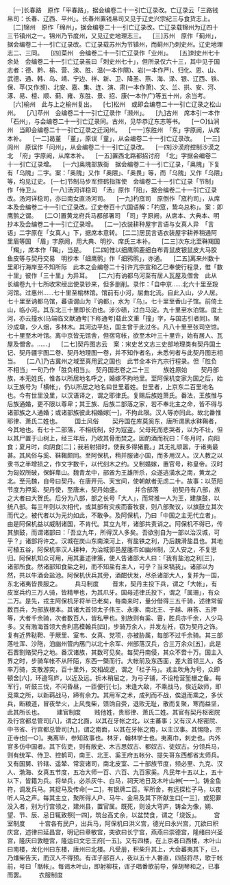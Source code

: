 <!-- { "loadSidebar": true } -->
　[一]长春路　原作「平春路」，据会编卷二十一引亡辽录改。亡辽录云「三路钱帛司：长春、辽西、平州」。长春州置钱帛司又见于辽史兴宗纪三与食货志上。
　[二]锦州　原作「绵州」，据会编卷二十一引亡辽录改。亡辽录载锦州为辽四十三节镇州之一。锦州乃节度州，又见辽史地理志三。
　[三]苏州　原作「蓟州」，据会编卷二十一引亡辽录改。亡辽录载苏州为节镇州，而蓟州乃刺史州。辽史地理志二、三同。
　[四]菜州　会编卷二十一引亡辽录作「业州」。
　[五]刺史州七十余处　会编卷二十一引亡辽录虽曰「刺史州七十」，但所录仅六十三，其中见于国志者：德、黔、榆、营、滦、胜、温(一本作隰)、岩(一本作严)、归化、恩、山、武德、通、韩、乌、靖、宁边、祥、新、卫、降圣、燕、海、渌、银、辽西、铁、保、苹(又作濒)、北安、嘉、集、连、演、肃(一本作萧)、文、兰、拱、安、河、涿、易、檀、顺、蓟、雍、东胜、景、招、康(一本作广)等五十州，余当考。
　[六]榆州　此与上之榆州复出。
　[七]松州　或即会编卷二十一引亡辽录之松山州。
　[八]苹州　会编卷二十一引亡辽录作「濒州」。
　[九]古州　席本引一本作「石州」，与会编卷二十一引亡辽录同。古州，见毕恭辽东志等书。
　[一○]仙涧州　当即会编卷二十一引亡辽录之迁润州。
　[一一]东胜州　「东」字原阙，从席本补。
　[一二]曷董　「董」，原误「童」，从会编卷二十一引亡辽录改。
　[一三]闾州　原误作「问州」，从会编卷二十一引亡辽录改。
　[一四]沙漠府控制沙漠之北　「府」字原阙，从席本补。
　[一五]置西北路都招讨府　「北」字据会编卷二十一引亡辽录增。
　[一六]奥隗部族衙　据会编卷二十一引亡辽录，「奥隗」下复有「乌隗」二字。案：「奥隗」又作「奥隈」、「奥畏」等，而「乌隗」又作「乌隈」等，均见辽史。
 [一七]节制马步军控鹤指挥使　会编卷二十一引亡辽录「节制」作「侍卫」。　
　[一八]汤河详稳司　「汤」原作「阳」，据会编卷二十一引亡辽录改。汤河详稳司，亦曰南女直汤河司。
　[一九]杓窊司　原倒作「窊杓司」，从席本及会编卷二十一引亡辽录改。辽史卷百十六国语解：「杓窊，鸷鸟总称」。案：即鹰鹯之谓。
　[二○]置黄龙府兵马都部署司　「司」字原阙，从席本、大典本、明抄本及会编卷二十一引亡辽录增。
　[二一]衣装耕种屋宇言语与女真人异　「言语」二字原在「女真人」下，据席本意转。
[二二]居民言语衣装屋宇耕养稍通阿里眉等国　「眉」字原阙，用大典、明抄、席氏三本补。
　[二三]次东北至靺羯国　「羯」，席本作「鞨」，当是。
　[二四]惟以细鹰鹘鹿细白布青鼠皮银鼠皮大马胶鱼皮等与契丹交易　明抄本「细鹰鹘」作「细鸦鹘」，亦通。
　[二五]离来州数十里即行海岸至不知所际　此本之会编卷二十引许亢宗宣和乙巳奉使行程录，惟「数十里」彼作「三十里」为异耳。
　[二六]有讷都乌河至有居人瓦屋及僧舍　此从长编卷九十七所收宋绶出使录钞来，但多删削。录作：「自中京……北六十里至羖河馆。过惠州……七十里至榆林馆。馆前有小河，屈曲北流。自此入山，少人居。七十里至讷都乌馆，蕃语谓山为『讷都』，水为『乌』。七十里至香山子馆。前倚土山，临小河。其东北三十里即长泊也。涉沙碛，过白马淀。九十里至水泊馆。度土河，亦云撞水(马端临文献通考[下称通考]载此文重「撞」字，与国志引者同)。聚沙成墩，少人烟，多林木。其河边平处，国主曾于此过冬。凡八十里至张司空馆。七十里至木叶馆。离中京皆无馆舍，但宿穹帐，欲至木叶三十里许，始有居人、瓦屋及僧舍。……」
　[二七]契丹图志云　案：宋史艺文志三史部地理类有契丹国土记、契丹疆宇图二卷、契丹地理图一卷，并不知作者名，未悉何者与此契丹图志相当。
　[二八]乃古冀州之域至真用武之国也　此节全本许亢宗行程录。但「胜负不相当」一句乃作「胜负相当」。
契丹国志卷之二十三
　　族姓原始
　　契丹部族，本无姓氏，惟各以所居地名呼之，婚嫁不拘地里。至阿保机变家为国之后，始以王族号为「横帐」，仍以所居之地名曰世里着姓。世里者，上京东二百里地名也。今有世里没里，以汉语译之，谓之耶律氏。复赐后族姓萧氏。番法，王族惟与后族通婚，更不限以尊卑；其王族、后族二部落之家，若不奉北主之命，皆不得与诸部族之人通婚；或诸部族彼此相婚嫁[一]，不拘此限。汉人等亦同此。故北番惟耶律、萧氏二姓也。
　　国土风俗
　　契丹国在库莫奚东，唐所谓黑水靺鞨者，今其地也。有七十二部落，不相统制，好为寇盗。父母死而悲哭者，以为不壮，但以其尸置于山树上，经三年后，乃收其骨而焚之。因酌酒而祝曰：「冬月时，向阳食；夏月时，向阴食[二]；我若射猎时，使我多得猪鹿。」其无礼顽嚣，于诸夷最甚。其风俗与奚、靺鞨颇同。至阿保机，稍并服诸小国，而多用汉人。汉人教之以隶书之半增损之，作文字数千，以代刻木之约。又制婚嫁，置官号，称皇帝。汉时为匈奴所破，保鲜卑山。魏青龙中，部酋为王雄所杀，众遂逃潢水之南，黄龙之北。至元魏，自号曰契丹。在唐开元、天宝间，使朝献者无虑二十。故事：以范阳节度为押奚、契丹使，至唐末，契丹始盛。
　　并合部落
　　初契丹有八部，族之大者曰大贺氏。后分为八部，部之长号「大人」，而常推一人为王，建旗鼓，以统八部。每三年则以次相代，或其部有灾疾而畜牧衰，则八部聚议，以旗鼓立其次而代之。被代者以为元约如此，不敢争。及阿保机，乃曰「中国之主无代立者」。由是阿保机益以威制诸国，不肯代。其立九年，诸部共责诮之。阿保机不得已，传其旗鼓，而谓诸部曰：「吾立九年，所得汉人多矣。吾欲别自为一部以治汉城，可乎？」诸部将许之。汉城在炭山东南滦河上，有盐铁之利，乃后魏滑盐县也。其地可植五谷，阿保机率汉人耕种，为治城郭邑屋廛市如幽州制，汉人安之，不复思归。阿保机知众可用，用其妻述律策，使人告诸部大人曰：「我有盐池之利[三]，诸部所食。然诸部知食盐之利，而不知盐有主人，可乎？当来犒我」。诸部以为然，共以牛酒会盐池。阿保机伏兵其旁，酒酣伏发，尽杀诸部大人，复并为一国，东北诸夷皆畏服之。
　　兵马制度
　　晋末，契丹主投下兵，谓之「大帐」，有皮室兵约三万人骑，皆精甲也，为其爪牙。国母述律氏投下，谓之「属珊」，有众二万。是先，戎主阿保机牙将半已老矣，每南来时，量分借得三五千骑，述律常留数百兵，为部族根本。其诸大首领太子伟王、永康、南北王、于越、麻荅、五押等，大者千余骑，次者数百人，皆私甲也。别族则有奚、霫，胜兵亦千余，人少马多。又有渤海首领大舍利高模翰兵[四]，步骑万余人，并发左衽，窃为契丹之饰。复有近界鞑靼、于厥里、室韦、女真、党项，亦被胁属，每部不过千余骑。其三部落吐浑、沙陁，洎幽州管内鴈门以北十余军、州部落汉兵，合三万余众[五]，此是石晋割赂契丹之地。番汉诸族，其数可见矣。每契丹南侵，其众不啻十万。国主入界之时，步骑车帐不从阡陌，东西一槩而行。大帐前及东西面，差大首领三人，各率万骑，支散游奕，百十里外，交相觇逻，谓之「栏子马」。戎主吹角为号，众即顿舍[六]，环遶穹庐，以近及远。折木稍屈之，为弓子铺，不设枪营堑栅之备。每军行，听鼓三伐，不问昏昼，一匝便行[七]。末逢大敌，不乘战马，俟近敌师，即竞乘之所，以新羁战马，蹄有余力。其用军之术，成列而不战，俟退而乘之，多伏兵，断粮道，冒夜举火，上风曳柴，馈饷自赍，退败无耻，散而复聚，寒而益坚，此其所长也。
　　建官制度
　　贱他姓，贵耶律、萧氏二姓。其官有契丹枢密院及行宫都总管司[八]，谓之北面，以其在牙帐之北，以主蕃事；又有汉人枢密院、中书省、行宫都总管司[九]，谓之南面，以其在牙帐之南，以主汉事。其惕隐，宗正寺也[一○]。夷离毕，参知政事也。林牙，翰林学士也。夷离巾，刺史也。内外官多仿中国者。其下佐吏，则有敞史、木古思奴古、都奴古、徒奴古。分领兵马，则有统军、侍卫、控鹤司，南王、北王、奚王府五帐分、提失哥东西都省太师兵。又有国舅、钤辖、遥辇、常衮诸司，南北皮室、二十部族节度，频必里、九克、汉人、渤海、女真五节度，五冶大师一百、六百、九百家奚。凡民年十五以上，五十以下，皆籍为兵。将举兵，必杀灰牛、白马，祠天地日及木叶山神[一一]。铸金鱼符，调发兵马。其捉马及传命[一二]，有银牌二百。军所舍，有远探栏子马，以夜听人马之声。每其主立，聚所得人户、马牛、金帛及其下所献生口[一三]，或犯罪没入者，别为行宫领之，建州县，置官属。既死，则设大穹庐，铸金为像，朔、望、节、辰、忌日辄致祭[一四]，筑台高丈余，以盆焚食，谓之「烧饭」。
　　宫室制度
　　十宫各有民户，出兵马，阿保机曰洪义宫，德光曰永兴宫，兀欲曰积庆宫，述律曰延昌宫，明记曰章敏宫，突欲曰长宁宫，燕燕曰崇德宫，隆绪曰兴圣宫，隆庆曰敦睦宫，隆运曰文忠王府[一五]。又有四楼，在上京者曰西楼，木叶山曰南楼，龙化州曰东楼，唐州曰北楼。凡受册，积柴升其上，大会蕃夷其下，已，乃燔柴告天，而汉人不得预。有诨子部百人，夜以五十人番直，四鼓将尽，歌于帐前，号曰「聒帐」。每谒木叶山，即射柳枝，诨子唱番歌前导，弹胡琴和之，已事而罢。
　　衣服制度
